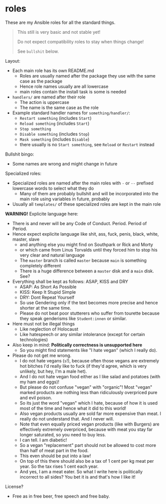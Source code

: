 # roles

These are my Ansible roles for all the standard things.

> This still is very basic and not stable yet!
>
> Do not expect compatibility roles to stay when things change!
>
> See `bullshit` below.

Layout:

- Each main role has its own README.md
  - Roles are usually named after the package they use with the same case as the package
  - Hence role names usually are all lowercase
  - main roles contain the install task is some is needed
- `handlers/` are named after their role
  - The action is uppercase
  - The name is the same case as the role
- Example standard handler names for `something/handler/`:
  - `Restart something` (includes `Start`)
  - `Reload something` (includes `Start`)
  - `Stop something`
  - `Disable something` (includes `Stop`)
  - `Mask something` (includes `Disable`)
  - there usually is no `Start something`, see `Reload` or `Restart` instead

Bullshit bingo:

- Some names are wrong and might change in future

Specialized roles:

- Specialized roles are named after the main roles with `-` or `--` prefixed lowercase words to select what they do
  - Many of them are probably bullshit and will be incorporated into the main role using variables in future, probably
- Usually all `templates/` of these specialized roles are kept in the main role

**WARNING!** Explicite language here:

- There is and never will be any Code of Conduct.  Period.  Period of Period.
- Hence expect explicite language like shit, ass, fuck, penis, black, white, master, slave
  - and anything else you might find on Southpark or Rick and Morty
  - or which came from Linus Torvalds until they forced him to stop his very clear and natural language
  - The `master` branch is called `master` because `main` is something completely different
  - There is a huge difference between a `master` disk and a `main` disk.  See?
- Everything shall be kept as follows: ASAP, KISS and DRY
  - ASAP: As Short As Possible
  - KISS: Keep It Stupid Simple
  - DRY: Dont Repeat Yourself
  - So use Gendering only if the text becomes more precise and hence shorter at the same time.
  - Please do not beat poor stutterers who suffer from tourette because they speak genderisms like `Student:innen` or similar.
- Here must not be illegal things
  - Like neglection of Holocaust
  - Like hatespeech or any similar intolerance (except for certain technologies)
- Also keep in mind: **Politically correctness is unsupported here**
  - So you might find statements like "I hate vegan" (which I really do).
- Please do not get me wrong.
  - I do not hate vegans (`s`!), because often those vegans are extremely hot bitches I'd really like to fuck (if they'd agree, which is very unlikely, but hey, I'm a male het).
  - And I do not hate vegan food either as I like salad and potatoes (with my ham and eggs)!
  - But please do not confuse "vegan" with "organic"!  Most "vegan" marked products are nothing less than ridiculously overpriced pure and evil poison.
  - So its just the word "vegan" which I hate, because of how it is used most of the time and hence what it did to this world!
  - Also vegan products usually are sold far more expensive than meat.  I really do not understand that.  And I never will.
  - Note that even equally priced vegan products (like with Burgers) are effectively extremely overpriced, because with meat you stay far longer saturated, so you need to buy less.
  - I can tell.  I am diabetic!
  - So a vegan "replacement" part should not be allowed to cost more than half of meat part in the food.
  - This even should be put into a law!
  - On top of this there should also be a tax of 1 cent per kg meat per year.  So the tax rises 1 cent each year.
  - And yes, I am a meat eater.  So what I write here is politically incorrect to all sides?  You bet it is and that's how I like it!

License?

- Free as in free beer, free speech and free baby.

